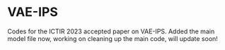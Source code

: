# VAE-IPS
Codes for the ICTIR 2023 accepted paper on VAE-IPS.
Added the main model file now, working on cleaning up the main code, will update soon!

